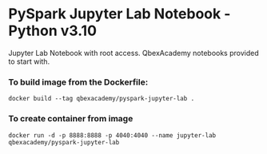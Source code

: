 # PySpark Jupyter Lab Notebook - Python v3.10

Jupyter Lab Notebook with root access.
QbexAcademy notebooks provided to start with.

### To build image from the Dockerfile:
    docker build --tag qbexacademy/pyspark-jupyter-lab .

### To create container from image
    docker run -d -p 8888:8888 -p 4040:4040 --name jupyter-lab qbexacademy/pyspark-jupyter-lab
